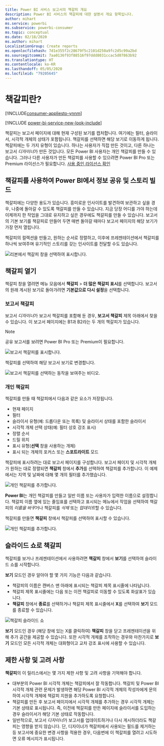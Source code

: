 ```yaml
---
title: Power BI 서비스 보고서의 책갈피 개요
description: Power BI 서비스의 책갈피에 대한 설명서 개요 항목입니다.
author: mihart
ms.service: powerbi
ms.subservice: powerbi-consumer
ms.topic: conceptual
ms.date: 02/18/2020
ms.author: mihart
LocalizationGroup: Create reports
ms.openlocfilehash: 7d1e355f2c28679f5c2101d250a9fc2d5c99a2bd
ms.sourcegitcommit: 7aa0136f93f88516f97ddd8031ccac5d07863b92
ms.translationtype: HT
ms.contentlocale: ko-KR
ms.lasthandoff: 05/05/2020
ms.locfileid: "79205645"
---
```

# <a name="what-are-bookmarks"></a>책갈피란?

[!INCLUDE[consumer-appliesto-ynnm](../includes/consumer-appliesto-ynnm.md)]

[!INCLUDE [power-bi-service-new-look-include](../includes/power-bi-service-new-look-include.md)]

책갈피는 보고서 페이지에 대해 현재 구성된 보기를 캡처합니다. 여기에는 필터, 슬라이서, 시각적 개체의 상태가 포함됩니다. 책갈피를 선택하면 해당 보기로 이동하게 됩니다. 책갈피에는 두 가지 유형이 있습니다. 하나는 사용자가 직접 만든 것이고, 다른 하나는 보고서 *디자이너*가 만든 것입니다. 모든 Power BI 사용자는 개인 책갈피를 만들 수 있습니다. 그러나 다른 사용자가 만든 책갈피를 사용할 수 있으려면 Power BI Pro 또는 Premium 라이선스가 필요합니다. [사용 중인 라이선스 확인](end-user-license.md)

## <a name="use-bookmarks-to-share-insights-and-build-stories-in-power-bi"></a>책갈피를 사용하여 Power BI에서 정보 공유 및 스토리 빌드 
책갈피에는 다양한 용도가 있습니다. 흥미로운 인사이트를 발견하여 보관하고 싶을 경우, 나중에 돌아갈 수 있도록 책갈피를 만들 수 있습니다. 지금 당장 어디를 가야 하는데 이제까지 한 작업을 그대로 유지하고 싶은 경우에도 책갈피를 만들 수 있습니다. 보고서의 기본 보기를 책갈피로 만들어 두면 매번 돌아갈 때마다 보고서 페이지의 해당 보기가 가장 먼저 열립니다. 

책갈피의 컬렉션을 만들고, 원하는 순서로 정렬하고, 이후에 프레젠테이션에서 책갈피를 하나씩 보여주며 유기적인 스토리를 갖는 인사이트를 전달할 수도 있습니다.  

![리본에서 책갈피 창을 선택하여 표시합니다.](media/end-user-bookmarks/power-bi-select-bookmark.png)

## <a name="open-bookmarks"></a>책갈피 열기
책갈피 창을 열려면 메뉴 모음에서 **책갈피** > **더 많은 책갈피 표시**를 선택합니다. 보고서의 원래 게시된 보기로 돌아가려면 **기본값으로 다시 설정**을 선택합니다.

### <a name="report-bookmarks"></a>보고서 책갈피
보고서 *디자이너*가 보고서 책갈피를 포함해 둔 경우, **보고서 책갈피** 제목 아래에서 찾을 수 있습니다. 이 보고서 페이지에는 B1과 B2라는 두 개의 책갈피가 있습니다. 

> [!NOTE]
> 공유 보고서를 보려면 Power BI Pro 또는 Premium이 필요합니다. 

![보고서 책갈피를 표시합니다.](media/end-user-bookmarks/power-bi-report.png)

책갈피를 선택하여 해당 보고서 보기로 변경합니다. 

![보고서 책갈피를 선택하는 동작을 보여주는 비디오.](media/end-user-bookmarks/power-bi-bookmarks.gif)

### <a name="personal-bookmarks"></a>개인 책갈피

책갈피를 만들 때 책갈피에서 다음과 같은 요소가 저장됩니다.

* 현재 페이지
* 필터
* 슬라이서 유형(예: 드롭다운 또는 목록) 및 슬라이서 상태를 포함한 슬라이서
* 시각적 개체 선택 상태(예: 필터 상호 강조 표시)
* 정렬 순서
* 드릴 위치
* 표시 유형(**선택** 창을 사용하는 개체)
* 표시 되는 개체의 포커스 또는 **스포트라이트** 모드

책갈피에 표시하려는 대로 보고서 페이지를 구성합니다. 보고서 페이지 및 시각적 개체가 원하는 대로 정렬되면 **책갈피** 창에서 **추가**를 선택하여 책갈피를 추가합니다. 이 예제에서는 지역 및 날짜에 대해 몇 개의 필터를 추가했습니다. 

![개인 책갈피를 추가합니다.](media/end-user-bookmarks/power-bi-bookmark-personal.png)

**Power BI**는 개인 책갈피를 만들고 일반 이름 또는 사용자가 입력한 이름으로 설정합니다. 책갈피 이름 옆에 있는 줄임표를 선택하고 표시되는 메뉴에서 작업을 선택하여 책갈피의 *이름을 바꾸*거나 책갈피를 *삭제* 또는 *업데이트*할 수 있습니다.

책갈피를 만들면 **책갈피** 창에서 책갈피를 선택하여 표시할 수 있습니다. 

![개인 책갈피를 추가합니다.](media/end-user-bookmarks/power-bi-bookmark-west.png)


<!--
## Arranging bookmarks
As you create bookmarks, you might find that the order in which you create them isn't necessarily the same order you'd like to present them to your audience. No problem, you can easily rearrange the order of bookmarks.

In the **Bookmarks** pane, simply drag-and-drop bookmarks to change their order, as shown in the following image. The yellow bar between bookmarks designates where the dragged bookmark will be placed.

![Change bookmark order by drag-and-drop](media/desktop-bookmarks/bookmarks_06.png)

The order of your bookmarks can become important when you use the **View** feature of bookmarks, as described in the next section. 

-->

## <a name="bookmarks-as-a-slide-show"></a>슬라이드 쇼로 책갈피
책갈피를 보거나 프레젠테이션에서 사용하려면 **책갈피** 창에서 **보기**를 선택하여 슬라이드 쇼를 시작합니다.

**보기** 모드인 경우 알아야 할 몇 가지 기능은 다음과 같습니다.

- 책갈피의 이름은 캔버스 맨 아래에 표시되는 책갈피 제목 표시줄에 나타납니다.
- 책갈피 제목 표시줄에는 다음 또는 이전 책갈피로 이동할 수 있도록 화살표가 있습니다.
- **책갈피** 창에서 **종료**를 선택하거나 책갈피 제목 표시줄에서 **X**를 선택하여 **보기** 모드를 종료할 수 있습니다.

![책갈피 슬라이드 쇼](media/end-user-bookmarks/power-bi-slideshow.png)

**보기** 모드인 경우 (해당 창에 있는 X를 클릭하여) **책갈피** 창을 닫고 프레젠테이션을 위해 추가 공간을 제공할 수 있습니다. 또한 시각적 개체를 조작하는 경우와 마찬가지로 **보기** 모드인 모든 시각적 개체는 대화형이고 교차 강조 표시에 사용할 수 있습니다. 

<!--
## Visibility - using the Selection pane
With the release of bookmarks, the new **Selection** pane is also introduced. The **Selection** pane provides a list of all objects on the current page and allows you to select the object and specify whether a given object is visible. 

![Enable the Selection pane](media/desktop-bookmarks/bookmarks_08.png)

You can select an object using the **Selection** pane. Also, you can toggle whether the object is currently visible by clicking the eye icon to the right of the visual. 

![Selection pane](media/desktop-bookmarks/bookmarks_09.png)

When a bookmark is added, the visible status of each object is also saved based on its setting in the **Selection** pane. 

It's important to note that **slicers** continue to filter a report page, regardless of whether they are visible. As such, you can create many different bookmarks, with different slicer settings, and make a single report page appear very different (and highlight different insights) in various bookmarks.


## Bookmarks for shapes and images
You can also link shapes and images to bookmarks. With this feature, when you click on an object, it will show the bookmark associated with that object. This can be especially useful when working with buttons; you can learn more by reading the article about [using buttons in Power BI](desktop-buttons.md). 

To assign a bookmark to an object, select the object, then expand the **Action** section from the **Format Shape** pane, as shown in the following image.

![Add bookmark link to an object](media/desktop-bookmarks/bookmarks_10.png)

Once you turn the **Action** slider to **On** you can select whether the object is a back button, a bookmark, or a Q&A command. If you select bookmark, you can then select which of your bookmarks the object is linked to.

There are all sorts of interesting things you can do with object-linked bookmarking. You can create a visual table of contents on your report page, or you can provide different views (such as visual types) of the same information, just by clicking on an object.

When you are in editing mode you can use ctrl+click to follow the link, and when not in edit mode, simply click the object to follow the link. 


## Bookmark groups

Beginning with the August 2018 release of **Power BI Desktop**, you can create and use bookmark groups. A bookmark group is a collection of bookmarks that you specify, which can be shown and organized as a group. 

To create a bookmark group, hold down the CTRL key and select the bookmarks you want to include in the group, then click the ellipses beside any of the selected bookmarks, and select **Group** from the menu that appears.

![Create a bookmark group](media/desktop-bookmarks/bookmarks_15.png)

**Power BI Desktop** automatically names the group *Group 1*. Fortunately, you can just double-click on the name and rename it to whatever you want.

![Rename a bookmark group](media/desktop-bookmarks/bookmarks_16.png)

With any bookmark group, clicking on the bookmark group's name only expands or collapses the group of bookmarks, and does not represent a bookmark by itself. 

When using the **View** feature of bookmarks, the following applies:

* If the selected bookmark is in a group when you select **View** from bookmarks, only the bookmarks *in that group* are shown in the viewing session. 

* If the selected bookmark is not in a group, or is on the top level (such as the name of a bookmark group), then all bookmarks for the entire report are played, including bookmarks in any group. 

To ungroup bookmarks, just select any bookmark in a group, click the ellipses, and then select **Ungroup** from the menu that appears. 

![Ungroup a bookmark group](media/desktop-bookmarks/bookmarks_17.png)

Note that selecting **Ungroup** for any bookmark from a group takes all bookmarks out of the group (it deletes the group, but not the bookmarks themselves). So to remove a single bookmark from a group, you need to **Ungroup** any member from that group, which deletes the grouping, then select the members you want in the new group (using CTRL and clicking each bookmark), and select **Group** again. 
-->





## <a name="limitations-and-considerations"></a>제한 사항 및 고려 사항
**책갈피**의 이 릴리스에서는 몇 가지 제한 사항 및 고려 사항을 기억해야 합니다.

* 대부분의 Power BI 시각적 개체는 책갈피에서 잘 작동합니다. 책갈피 및 Power BI 시각적 개체 관련 문제가 발생하면 해당 Power BI 시각적 개체의 작성자에게 문의하여 시각적 개체에 책갈피 지원을 추가하도록 요청합니다.
* 책갈피를 만든 후 보고서 페이지에서 시각적 개체를 추가하는 경우 시각적 개체는 기본 상태로 표시됩니다. 즉, 이전에 책갈피를 만든 페이지에 슬라이서를 도입하는 경우 슬라이서가 해당 기본 상태로 작동합니다.
* 일반적으로, 보고서 *디자이너*가 보고서를 업데이트하거나 다시 게시하더라도 책갈피는 영향을 받지 않습니다. 단, 디자이너가 책갈피에서 사용되는 필드를 제거하는 등 보고서에 중요한 변경 사항을 적용한 경우, 다음번에 이 책갈피를 열려고 시도하면 오류 메시지가 표시됩니다. 

<!--
## Next steps
spotlight?
-->
